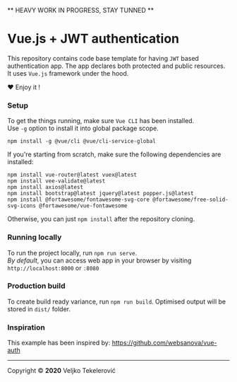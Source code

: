 ** HEAVY WORK IN PROGRESS, STAY TUNNED **

# Vue.js + JWT authentication
This repository contains code base template for having `JWT` based authentication app.
The app declares both protected and public resources. It uses `Vue.js` framework under the hood.

❤️ Enjoy it !

### Setup
To get the things running, make sure `Vue CLI` has been installed.  
Use `-g` option to install it into global package scope.

```
npm install -g @vue/cli @vue/cli-service-global
```

If you're starting from scratch, make sure the following dependencies are installed:
```
npm install vue-router@latest vuex@latest
npm install vee-validate@latest
npm install axios@latest
npm install bootstrap@latest jquery@latest popper.js@latest
npm install @fortawesome/fontawesome-svg-core @fortawesome/free-solid-svg-icons @fortawesome/vue-fontawesome
```

Otherwise, you can just `npm install` after the repository cloning.

### Running locally
To run the project locally, run `npm run serve`.  
*By default*, you can access web app in your browser by visiting `http://localhost:8000` or `:8080`

### Production build
To create build ready variance, run `npm run build`. Optimised output will be stored in `dist/` folder.


### Inspiration
This example has been inspired by: https://github.com/websanova/vue-auth

----

Copyright © **2020** Veljko Tekelerović
